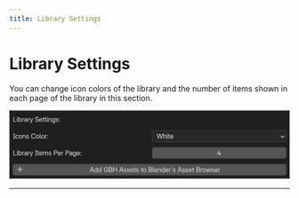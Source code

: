 ```yaml
---
title: Library Settings
---
```


# Library Settings

You can change icon colors of the library and the number of items shown in each page of the library in this section.

![image](../assets/images/preferences/08.jpg)

---